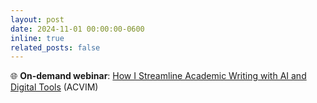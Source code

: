 ```yaml
---
layout: post
date: 2024-11-01 00:00:00-0600
inline: true
related_posts: false
---
```


🌐 __On-demand webinar__: [How I Streamline Academic Writing with AI and Digital Tools](https://www.acvim.org/education/course-catalog/how-i-streamline-academic-writing-with-ai-and-digital-tools) (ACVIM)